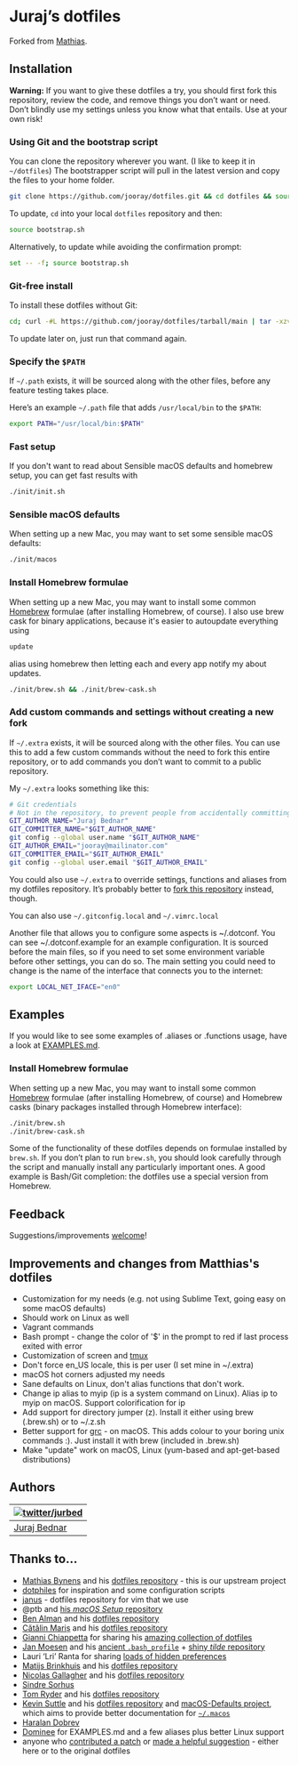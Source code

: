 # Juraj’s dotfiles

Forked from [Mathias](https://github.com/mathiasbynens/dotfiles). 

## Installation

**Warning:** If you want to give these dotfiles a try, you should first fork this repository, review the code, and remove things you don’t want or need. Don’t blindly use my settings unless you know what that entails. Use at your own risk!

### Using Git and the bootstrap script

You can clone the repository wherever you want. (I like to keep it in `~/dotfiles`) The bootstrapper script will pull in the latest version and copy the files to your home folder.

```bash
git clone https://github.com/jooray/dotfiles.git && cd dotfiles && source bootstrap.sh
```

To update, `cd` into your local `dotfiles` repository and then:

```bash
source bootstrap.sh
```

Alternatively, to update while avoiding the confirmation prompt:

```bash
set -- -f; source bootstrap.sh
```

### Git-free install

To install these dotfiles without Git:

```bash
cd; curl -#L https://github.com/jooray/dotfiles/tarball/main | tar -xzv --strip-components 1 --exclude={README.md,bootstrap.sh,LICENSE-MIT.txt,EXAMPLES.md}
```

To update later on, just run that command again.

### Specify the `$PATH`

If `~/.path` exists, it will be sourced along with the other files, before any feature testing takes place.

Here’s an example `~/.path` file that adds `/usr/local/bin` to the `$PATH`:

```bash
export PATH="/usr/local/bin:$PATH"
```

### Fast setup

If you don't want to read about Sensible macOS defaults and homebrew setup, you can get fast results with 

```bash
./init/init.sh
```

### Sensible macOS defaults

When setting up a new Mac, you may want to set some sensible macOS defaults:

```bash
./init/macos
```

### Install Homebrew formulae

When setting up a new Mac, you may want to install some common [Homebrew](http://brew.sh/) formulae (after installing Homebrew, of course). I also use brew cask for binary applications, because it's easier to autoupdate everything using 

```bash
update
```

alias using homebrew then letting each and every app notify my about updates.

```bash
./init/brew.sh && ./init/brew-cask.sh
```

### Add custom commands and settings without creating a new fork

If `~/.extra` exists, it will be sourced along with the other files. You can use this to add a few custom commands without the need to fork this entire repository, or to add commands you don’t want to commit to a public repository.

My `~/.extra` looks something like this:

```bash
# Git credentials
# Not in the repository, to prevent people from accidentally committing under my name
GIT_AUTHOR_NAME="Juraj Bednar"
GIT_COMMITTER_NAME="$GIT_AUTHOR_NAME"
git config --global user.name "$GIT_AUTHOR_NAME"
GIT_AUTHOR_EMAIL="jooray@mailinator.com"
GIT_COMMITTER_EMAIL="$GIT_AUTHOR_EMAIL"
git config --global user.email "$GIT_AUTHOR_EMAIL"
```

You could also use `~/.extra` to override settings, functions and aliases from my dotfiles repository. It’s probably better to [fork this repository](https://github.com/jooray/dotfiles/fork) instead, though.

You can also use `~/.gitconfig.local` and `~/.vimrc.local`

Another file that allows you to configure some aspects is ~/.dotconf.
You can see ~/.dotconf.example for an example configuration. It is
sourced before the main files, so if you need to set some environment
variable before other settings, you can do so. The main setting you
could need to change is the name of the interface that connects you to
the internet:

```bash
export LOCAL_NET_IFACE="en0"
```

## Examples

If you would like to see some examples of .aliases or .functions usage, have a look at [EXAMPLES.md](https://github.com/jooray/dotfiles/blob/main/EXAMPLES.md).

### Install Homebrew formulae

When setting up a new Mac, you may want to install some common [Homebrew](https://brew.sh/) formulae (after installing Homebrew, of course) and Homebrew casks (binary packages installed through Homebrew interface):

```bash
./init/brew.sh
./init/brew-cask.sh
```

Some of the functionality of these dotfiles depends on formulae installed by `brew.sh`. If you don’t plan to run `brew.sh`, you should look carefully through the script and manually install any particularly important ones. A good example is Bash/Git completion: the dotfiles use a special version from Homebrew.

## Feedback

Suggestions/improvements
[welcome](https://github.com/jooray/dotfiles/issues)!

## Improvements and changes from Matthias's dotfiles

* Customization for my needs (e.g. not using Sublime Text, going easy on some macOS defaults)
* Should work on Linux as well
* Vagrant commands
* Bash prompt - change the color of '$' in the prompt to red if last process exited with error
* Customization of screen and [tmux](https://github.com/gpakosz/.tmux)
* Don't force en_US locale, this is per user (I set mine in ~/.extra)
* macOS hot corners adjusted my needs
* Sane defaults on Linux, don't alias functions that don't work.
* Change ip alias to myip (ip is a system command on Linux). Alias ip to myip on macOS. Support colorification for ip
* Add support for directory jumper (z). Install it either using brew (.brew.sh) or to ~/.z.sh
* Better support for [grc](https://github.com/garabik/grc) - on macOS. This adds colour to your boring unix commands :). Just install it with brew (included in .brew.sh)
* Make "update" work on macOS, Linux (yum-based and apt-get-based distributions)

## Authors

| [![twitter/jurbed](https://www.gravatar.com/avatar/59cd93d4261a85b1b2a6c210b0b4a4ce?s=70)](http://twitter.com/jurbed "Follow @jurbed on Twitter") |
|---|
| [Juraj Bednar](https://juraj.bednar.sk/) |

## Thanks to…

* [Mathias Bynens](https://mathiasbynens.be/) and his [dotfiles repository](https://github.com/mathiasbynens/dotfiles) - this is our upstream project
* [dotphiles](https://github.com/dotphiles/dotphiles) for inspiration and some configuration scripts
* [janus](https://github.com/carlhuda/janus) - dotfiles repository for vim that we use
* @ptb and [his _macOS Setup_ repository](https://github.com/ptb/mac-setup)
* [Ben Alman](http://benalman.com/) and his [dotfiles repository](https://github.com/cowboy/dotfiles)
* [Cătălin Mariș](https://github.com/alrra) and his [dotfiles repository](https://github.com/alrra/dotfiles)
* [Gianni Chiappetta](https://butt.zone/) for sharing his [amazing collection of dotfiles](https://github.com/gf3/dotfiles)
* [Jan Moesen](http://jan.moesen.nu/) and his [ancient `.bash_profile`](https://gist.github.com/1156154) + [shiny _tilde_ repository](https://github.com/janmoesen/tilde)
* Lauri ‘Lri’ Ranta for sharing [loads of hidden preferences](https://web.archive.org/web/20161104144204/http://osxnotes.net/defaults.html)
* [Matijs Brinkhuis](https://matijs.brinkhu.is/) and his [dotfiles repository](https://github.com/matijs/dotfiles)
* [Nicolas Gallagher](http://nicolasgallagher.com/) and his [dotfiles repository](https://github.com/necolas/dotfiles)
* [Sindre Sorhus](https://sindresorhus.com/)
* [Tom Ryder](https://sanctum.geek.nz/) and his [dotfiles repository](https://sanctum.geek.nz/cgit/dotfiles.git/about)
* [Kevin Suttle](http://kevinsuttle.com/) and his [dotfiles repository](https://github.com/kevinSuttle/dotfiles) and [macOS-Defaults project](https://github.com/kevinSuttle/macOS-Defaults), which aims to provide better documentation for [`~/.macos`](https://mths.be/macos)
* [Haralan Dobrev](https://hkdobrev.com/)
* [Dominee](https://github.com/dominee/Termux-dotfiles) for EXAMPLES.md
  and a few aliases plus better Linux support
* anyone who [contributed a patch](https://github.com/jooray/dotfiles/contributors) or [made a helpful suggestion](https://github.com/jooray/dotfiles/issues) - either here or to the original dotfiles
